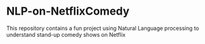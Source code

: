 # NLP-on-NetflixComedy
This repository contains a fun project using Natural Language processing to understand stand-up comedy shows on Netflix
